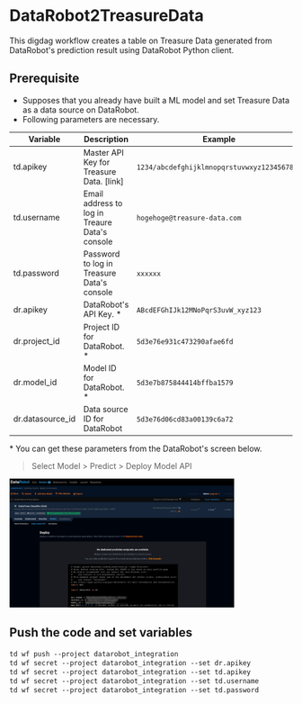 # DataRobot2TreasureData
This digdag workflow creates a table on Treasure Data generated from DataRobot's prediction result using DataRobot Python client.

## Prerequisite
- Supposes that you already have built a ML model and set Treasure Data as a data source on DataRobot.
- Following parameters are necessary.  

| Variable | Description | Example |
| -------- | ----------- | --------|
| td.apikey | Master API Key for Treasure Data. [link] | `1234/abcdefghijklmnopqrstuvwxyz1234567890`|
| td.username | Email address to log in Treaure Data's console | `hogehoge@treasure-data.com` |
| td.password | Password to log in Treasure Data's console | `xxxxxx` |
| dr.apikey | DataRobot's API Key. \*  | `ABcdEFGhIJk12MNoPqrS3uvW_xyz123`|
| dr.project_id | Project ID for DataRobot. \* | `5d3e76e931c473290afae6fd` | 
| dr.model_id | Model ID for DataRobot. \* | `5d3e7b875844414bffba1579` | 
| dr.datasource_id | Data source ID for DataRobot | `5d3e76d06cd83a00139c6a72` |

\* You can get these parameters from the DataRobot's screen below.  
> Select Model > Predict > Deploy Model API
<img src="./images/datarobot.png" width="400px">

## Push the code and set variables
```
td wf push --project datarobot_integration
td wf secret --project datarobot_integration --set dr.apikey
td wf secret --project datarobot_integration --set td.apikey
td wf secret --project datarobot_integration --set td.username
td wf secret --project datarobot_integration --set td.password
```
